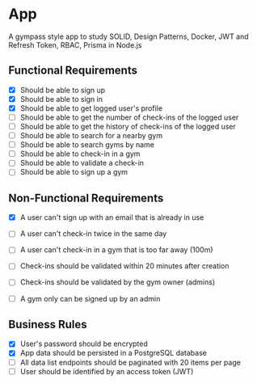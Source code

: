 # App

A gympass style app to study SOLID, Design Patterns, Docker, JWT and Refresh Token, RBAC, Prisma in Node.js

## Functional Requirements

- [x] Should be able to sign up
- [x] Should be able to sign in
- [x] Should be able to get logged user's profile
- [ ] Should be able to get the number of check-ins of the logged user
- [ ] Should be able to get the history of check-ins of the logged user
- [ ] Should be able to search for a nearby gym
- [ ] Should be able to search gyms by name
- [ ] Should be able to check-in in a gym
- [ ] Should be able to validate a check-in
- [ ] Should be able to sign up a gym

## Non-Functional Requirements

- [x] A user can't sign up with an email that is already in use
- [ ] A user can't check-in twice in the same day
- [ ] A user can't check-in in a gym that is too far away (100m)
- [ ] Check-ins should be validated within 20 minutes after creation
- [ ] Check-ins should be validated by the gym owner (admins)
- [ ] A gym only can be signed up by an admin


## Business Rules

- [x] User's password should be encrypted
- [x] App data should be persisted in a PostgreSQL database
- [ ] All data list endpoints should be paginated with 20 items per page
- [ ] User should be identified by an access token (JWT)